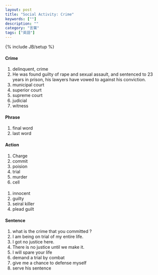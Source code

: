 ```yaml
---
layout: post
title: "Social Activity: Crime"
keywords: [""]
description: ""
category: "言葉"
tags: ["英語"]
---
```

{% include JB/setup %}

#### Crime
1. delinquent, crime
2. He was found guilty of rape and sexual assault, and sentenced to 23 years in
   prison, his lawyers have vowed to against his conviction.
3. municipal court
4. superior court
5. supreme court
6. judicial
7. witness





#### Phrase
1. final word
2. last word




#### Action
1. Charge
2. commit 
3. poision
4. trial
5. murder
6. cell


####
1. innocent
2. guilty
3. seiral killer
4. plead guilt


#### Sentence
1. what is the crime that you committed ?
2. I am being on trial of my entire life.
3. I got no justice here.
4. There is no justice until we make it.
4. I will spare your life
5. demand a trial by combat
6. give me a chance to defense myself
7. serve his sentence

